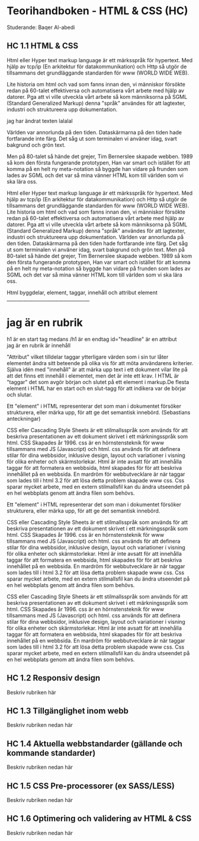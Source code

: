 # Teorihandboken - HTML & CSS (HC)
Studerande: Baqer Al-abedi

## HC 1.1 HTML & CSS
Html eller Hyper text markup language är ett märksspråk för hypertext. Med hjälp av tcp/ip (En arkitektur för datakommunikation) och Http så utgör de tillsammans det grundläggande standarden för www (WORLD WIDE WEB).

Lite historia om html och vad som fanns innan den, vi människor försökte redan på 60-talet effektiversa och automatisera vårt arbete med hjälp av datorer. Pga att vi ville utveckla vårt arbete så kom männiksorna på SGML (Standard Generalized Markup) denna "språk" användes för att lagtexter, industri och struktureera upp dokumentation.

jag har ändrat texten lalalal

Världen var annorlunda på den tiden. Dataskärmarna på den tiden hade fortfarande inte färg. Det såg ut som terminalen vi använer idag, svart bakgrund och grön text. 

Men på 80-talet så hände det grejer, Tim Bernerslee skapade webben. 1989 så kom den första fungerande prototypen, Han var smart och istället för att komma på en helt ny meta-notation så byggde han vidare på frunden som lades av SGML och det var så mina vänner HTML kom till världen som vi ska lära oss.  


Html eller Hyper text markup language är ett märksspråk för hypertext. Med hjälp av tcp/ip (En arkitektur för datakommunikation) och Http så utgör de tillsammans det grundläggande standarden för www (WORLD WIDE WEB). Lite historia om html och vad som fanns innan den, vi människor försökte redan på 60-talet effektiversa och automatisera vårt arbete med hjälp av datorer. Pga att vi ville utveckla vårt arbete så kom männiksorna på SGML (Standard Generalized Markup) denna "språk" användes för att lagtexter, industri och struktureera upp dokumentation. Världen var annorlunda på den tiden. Dataskärmarna på den tiden hade fortfarande inte färg. Det såg ut som terminalen vi använer idag, svart bakgrund och grön text. Men på 80-talet så hände det grejer, Tim Bernerslee skapade webben. 1989 så kom den första fungerande prototypen, Han var smart och istället för att komma på en helt ny meta-notation så byggde han vidare på frunden som lades av SGML och det var så mina vänner HTML kom till världen som vi ska lära oss.  


Html byggdelar, element, taggar, innehåll och attribut
                        element
            ___________________________________
            <h1 id="headline">jag är en rubrik</h1>
h1 är en start tag medans /h1 är en endtag
id="headline" är en attribut        
jag är en rubrik är innehåll

"Attribut" vilket tilldelar taggar ytterligare
värden som i sin tur låter elementet ändra sitt beteende på olika vis för att möta användarens kriterier. 
Själva idén med "innehåll" är att märka upp text i ett dokument vilar lite på att det finns ett innehåll i elementet, men det är inte ett krav.
I HTML är "taggar" det som avgör början och slutet på ett element i markup.De flesta element i HTML har en start och en slut-tagg för att indikera var de börjar och slutar.

Ett "element" i HTML representerar det som man i dokumentet försöker strukturera, eller märka upp, för att ge det semantisk innebörd. (Sebastians anteckningar)

CSS eller Cascading Style Sheets är ett stilmallsspråk som används för att beskriva presentationen av ett dokument skrivet i ett märkningsspråk som html. CSS Skapades år 1996. css är en hörnstensteknik för www tillsammans med JS (Javascript) och html. css används för att definera stilar för dina webbsidor, inklusive design, layout och variationer i visning för olika enheter och skärmstorlekar. Html är inte avsatt för att innehålla taggar för att formatera en webbsida, html skapades för för att beskriva innehållet på en webbsida. En mardröm för webbutvecklare är när taggar som <font> lades till i html 3.2 för att lösa detta problem skapade www css. Css sparar mycket arbete, med en extern stilmallsfil kan du ändra utseendet på en hel webbplats genom att ändra filen som behövs. 

Ett "element" i HTML representerar det som man i dokumentet försöker strukturera, eller märka upp, för att ge det semantisk innebörd.

CSS eller Cascading Style Sheets är ett stilmallsspråk som används för att beskriva presentationen av ett dokument skrivet i ett märkningsspråk som html. CSS Skapades år 1996. css är en hörnstensteknik för www tillsammans med JS (Javascript) och html. css används för att definera stilar för dina webbsidor, inklusive design, layout och variationer i visning för olika enheter och skärmstorlekar. Html är inte avsatt för att innehålla taggar för att formatera en webbsida, html skapades för för att beskriva innehållet på en webbsida. En mardröm för webbutvecklare är när taggar som <font> lades till i html 3.2 för att lösa detta problem skapade www css. Css sparar mycket arbete, med en extern stilmallsfil kan du ändra utseendet på en hel webbplats genom att ändra filen som behövs.

CSS eller Cascading Style Sheets är ett stilmallsspråk som används för att beskriva presentationen av ett dokument skrivet i ett märkningsspråk som html. CSS Skapades år 1996. css är en hörnstensteknik för www tillsammans med JS (Javascript) och html. css används för att definera stilar för dina webbsidor, inklusive design, layout och variationer i visning för olika enheter och skärmstorlekar. Html är inte avsatt för att innehålla taggar för att formatera en webbsida, html skapades för för att beskriva innehållet på en webbsida. En mardröm för webbutvecklare är när taggar som <font> lades till i html 3.2 för att lösa detta problem skapade www css. Css sparar mycket arbete, med en extern stilmallsfil kan du ändra utseendet på en hel webbplats genom att ändra filen som behövs. 
## HC 1.2 Responsiv design
Beskriv rubriken här

## HC 1.3 Tillgänglighet inom webb
Beskriv rubriken nedan här

## HC 1.4 Aktuella webbstandarder (gällande och kommande standarder)
Beskriv rubriken nedan här

## HC 1.5 CSS Pre-processorer (ex SASS/LESS)
Beskriv rubriken nedan här

## HC 1.6 Optimering och validering av HTML & CSS
Beskriv rubriken nedan här
